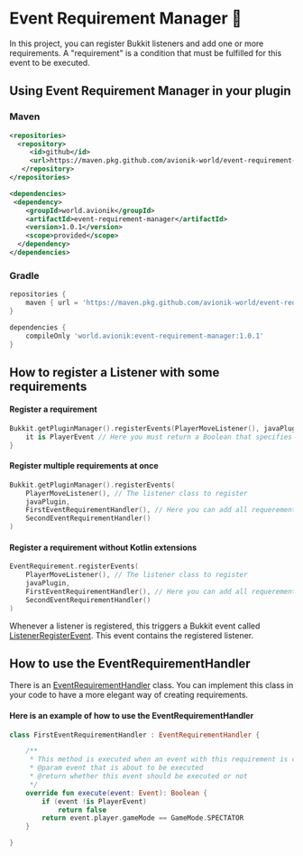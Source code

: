 # Event Requirement Manager 🚦
In this project, you can register Bukkit listeners and add one or more requirements. A "requirement" is a condition that must be fulfilled for this event to be executed.

## Using Event Requirement Manager in your plugin

### Maven
```xml
<repositories>
  <repository>
     <id>github</id>
     <url>https://maven.pkg.github.com/avionik-world/event-requirement-manager</url>
   </repository>
</repositories>
```

```xml
<dependencies>
 <dependency>
    <groupId>world.avionik</groupId>
    <artifactId>event-requirement-manager</artifactId>
    <version>1.0.1</version>
    <scope>provided</scope>
  </dependency>
</dependencies>
```

### Gradle
```groovy
repositories {
    maven { url = 'https://maven.pkg.github.com/avionik-world/event-requirement-manager' }
}

dependencies {
    compileOnly 'world.avionik:event-requirement-manager:1.0.1'
}
```

## How to register a Listener with some requirements

#### Register a requirement 
``` kotlin
Bukkit.getPluginManager().registerEvents(PlayerMoveListener(), javaPlugin) {
    it is PlayerEvent // Here you must return a Boolean that specifies whether you want to call the event or not.
}
```

#### Register multiple requirements at once
``` kotlin
Bukkit.getPluginManager().registerEvents(
    PlayerMoveListener(), // The listener class to register
    javaPlugin,
    FirstEventRequirementHandler(), // Here you can add all requerements
    SecondEventRequirementHandler()
)
```

#### Register a requirement without Kotlin extensions
``` kotlin
EventRequirement.registerEvents(
    PlayerMoveListener(), // The listener class to register
    javaPlugin,
    FirstEventRequirementHandler(), // Here you can add all requerements
    SecondEventRequirementHandler()
)
```

Whenever a listener is registered, this triggers a Bukkit event called [ListenerRegisterEvent](https://github.com/avionik-world/event-requirement-manager/blob/master/src/main/kotlin/world/avionik/event/requirement/manager/event/ListenerRegisterEvent.kt). This event contains the registered listener.

## How to use the EventRequirementHandler
There is an [EventRequirementHandler](https://github.com/avionik-world/event-requirement-manager/blob/master/src/main/kotlin/world/avionik/event/requirement/manager/EventRequirementHandler.kt) class. You can implement this class in your code to have a more elegant way of creating requirements.

#### Here is an example of how to use the EventRequirementHandler
```kotlin
class FirstEventRequirementHandler : EventRequirementHandler {

    /**
     * This method is executed when an event with this requirement is called.
     * @param event that is about to be executed
     * @return whether this event should be executed or not
     */
    override fun execute(event: Event): Boolean {
        if (event !is PlayerEvent)
            return false
        return event.player.gameMode == GameMode.SPECTATOR
    }

}
```
